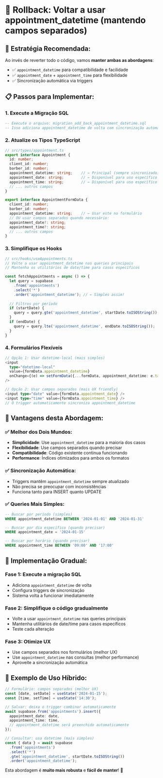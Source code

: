 # 🔄 Rollback: Voltar a usar appointment_datetime (mantendo campos separados)

## 🎯 **Estratégia Recomendada:**

Ao invés de reverter todo o código, vamos **manter ambas as abordagens**:
- ✅ `appointment_datetime` para compatibilidade e facilidade
- ✅ `appointment_date` + `appointment_time` para flexibilidade
- ✅ Sincronização automática via triggers

## 📋 **Passos para Implementar:**

### 1. **Execute a Migração SQL**
```sql
-- Execute o arquivo: migration_add_back_appointment_datetime.sql
-- Isso adiciona appointment_datetime de volta com sincronização automática
```

### 2. **Atualize os Tipos TypeScript**
```typescript
// src/types/appointment.ts
export interface Appointment {
  id: number;
  client_id: number;
  barber_id: number;
  appointment_datetime: string;    // ← Principal (sempre sincronizado)
  appointment_date: string;        // ← Disponível para uso específico
  appointment_time: string;        // ← Disponível para uso específico
  // ... outros campos
}

export interface AppointmentFormData {
  client_id: number;
  barber_id: number;
  appointment_datetime: string;    // ← Usar este no formulário
  // OU usar campos separados quando necessário:
  appointment_date?: string;
  appointment_time?: string;
  // ... outros campos
}
```

### 3. **Simplifique os Hooks**
```typescript
// src/hooks/useAppointments.ts
// Volte a usar appointment_datetime nas queries principais
// Mantenha os utilitários de date/time para casos específicos

const fetchAppointments = async () => {
  let query = supabase
    .from('appointments')
    .select('*')
    .order('appointment_datetime'); // ← Simples assim!
    
  // Filtros por período
  if (startDate) {
    query = query.gte('appointment_datetime', startDate.toISOString());
  }
  if (endDate) {
    query = query.lte('appointment_datetime', endDate.toISOString());
  }
}
```

### 4. **Formulários Flexíveis**
```typescript
// Opção 1: Usar datetime-local (mais simples)
<input 
  type="datetime-local" 
  value={formData.appointment_datetime}
  onChange={(e) => setFormData({...formData, appointment_datetime: e.target.value})}
/>

// Opção 2: Usar campos separados (mais UX friendly)
<input type="date" value={formData.appointment_date} />
<input type="time" value={formData.appointment_time} />
// O trigger automaticamente sincroniza appointment_datetime
```

## 🚀 **Vantagens desta Abordagem:**

### ✅ **Melhor dos Dois Mundos:**
- **Simplicidade**: Use `appointment_datetime` para a maioria dos casos
- **Flexibilidade**: Use campos separados quando precisar
- **Compatibilidade**: Código existente continua funcionando
- **Performance**: Índices otimizados para ambos os formatos

### ✅ **Sincronização Automática:**
- Triggers mantêm `appointment_datetime` sempre atualizado
- Não precisa se preocupar com inconsistências
- Funciona tanto para INSERT quanto UPDATE

### ✅ **Queries Mais Simples:**
```sql
-- Buscar por período (simples)
WHERE appointment_datetime BETWEEN '2024-01-01' AND '2024-01-31'

-- Buscar por dia específico (quando precisar)
WHERE appointment_date = '2024-01-15'

-- Buscar por horário (quando precisar)
WHERE appointment_time BETWEEN '09:00' AND '17:00'
```

## 🔧 **Implementação Gradual:**

### **Fase 1: Execute a migração SQL**
- Adiciona `appointment_datetime` de volta
- Configura triggers de sincronização
- Sistema volta a funcionar imediatamente

### **Fase 2: Simplifique o código gradualmente**
- Volte a usar `appointment_datetime` nas queries principais
- Mantenha utilitários de date/time para casos específicos
- Teste cada alteração

### **Fase 3: Otimize UX**
- Use campos separados nos formulários (melhor UX)
- Use `appointment_datetime` nas consultas (melhor performance)
- Aproveite a sincronização automática

## 📝 **Exemplo de Uso Híbrido:**

```typescript
// Formulário: campos separados (melhor UX)
const [date, setDate] = useState('2024-01-15');
const [time, setTime] = useState('14:30');

// Salvar: deixa o trigger combinar automaticamente
await supabase.from('appointments').insert({
  appointment_date: date,
  appointment_time: time,
  // appointment_datetime será preenchido automaticamente
});

// Consultar: usa datetime (mais simples)
const { data } = await supabase
  .from('appointments')
  .select('*')
  .gte('appointment_datetime', startDate.toISOString())
  .order('appointment_datetime');
```

Esta abordagem é **muito mais robusta** e **fácil de manter**! 🎉